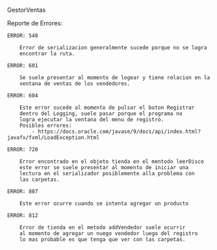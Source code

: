 GestorVentas


Reporte de Errores:

    ERROR: 540

        Error de serializacion generalmente sucede porque no se logra 
        encontrar la ruta.

    ERROR: 601

        Se suele presentar al momento de logear y tiene relacion en la 
        ventana de ventas de los vendedores.

    ERROR: 604
        
        Este error sucede al momento de pulsar el boton Registrar
        dentro del Logging, suele pasar porque el programa no 
        logra ejecutar la ventana del menu de registro.
        Posibles errores: 
            - https://docs.oracle.com/javase/9/docs/api/index.html?javafx/fxml/LoadException.html
    
    ERROR: 720

        Error encontrado en el objeto tienda en el mentodo leerDisco
        este error se suele presentar al momento de iniciar una 
        lectura en el serializador posiblemente alla problema con 
        las carpetas.

    ERROR: 807
         
        Este error ocurre cuando se intenta agregar un producto

    ERROR: 812

        Error de tienda en el metodo addVendedor suele ocurrir
        al momento de agregar un nuego vendedor luego del registro
        lo mas probable es que tenga que ver con las carpetas.